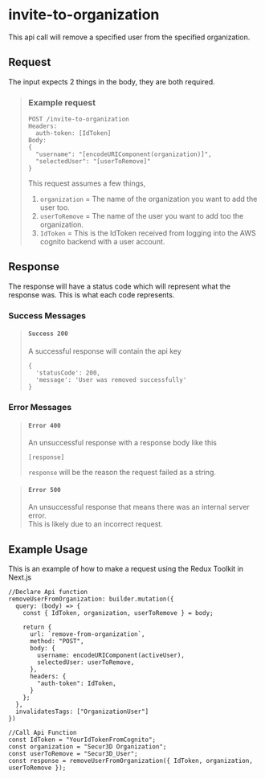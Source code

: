 # invite-to-organization

This api call will remove a specified user from the specified organization.  

## Request

The input expects 2 things in the body, they are both required.  

> ### Example request
>
>     POST /invite-to-organization
>     Headers:
>       auth-token: [IdToken]
>     Body:
>     {
>       "username": "[encodeURIComponent(organization)]",
>       "selectedUser": "[userToRemove]"
>     }
> This request assumes a few things,
> 1. ``organization`` = The name of the organization you want to add the user too.  
> 2. ``userToRemove`` = The name of the user you want to add too the organization.  
> 3. ``IdToken`` = This is the IdToken received from logging into the AWS     cognito backend with a user account.

## Response

The response will have a status code which will represent what the response was. This is what each code represents.

### Success Messages

> #### ``Success 200``
> A successful response will contain the api key
>
>     {
>       'statusCode': 200,
>       'message': 'User was removed successfully'
>     }

### Error Messages

> #### ``Error 400``
> An unsuccessful response with a response body like this
>
>     [response]
> ``response`` will be the reason the request failed as a string.

> #### ``Error 500``
> An unsuccessful response that means there was an internal server error.  
> This is likely due to an incorrect request.

## Example Usage

This is an example of how to make a request using the Redux Toolkit in Next.js

    //Declare Api function
    removeUserFromOrganization: builder.mutation({
      query: (body) => {
        const { IdToken, organization, userToRemove } = body;

        return {
          url: `remove-from-organization`,
          method: "POST",
          body: {
            username: encodeURIComponent(activeUser),
            selectedUser: userToRemove,
          },
          headers: {
            "auth-token": IdToken,
          }
        };
      },
      invalidatesTags: ["OrganizationUser"]
    })

    //Call Api Function
    const IdToken = "YourIdTokenFromCognito";
    const organization = "Secur3D Organization";
    const userToRemove = "Secur3D_User";
    const response = removeUserFromOrganization({ IdToken, organization, userToRemove });